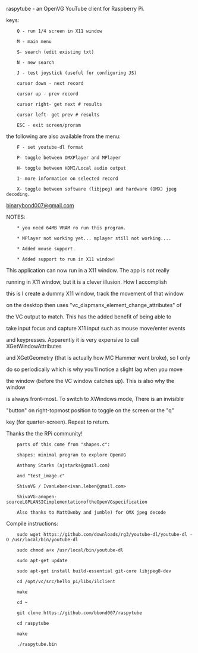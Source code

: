 raspytube - an OpenVG YouTube client for Raspberry Pi.

keys:
		
		Q - run 1/4 screen in X11 window

		M - main menu
 
		S- search (edit existing txt)
 
		N - new search
 
		J - test joystick (useful for configuring JS)
 
		cursor down - next record
 
		cursor up - prev record
 
		cursor right- get next # results
 
		cursor left- get prev # results
 
		ESC - exit screen/proram
 
the following are also available from the menu:

		F - set youtube-dl format
 
		P- toggle between OMXPlayer and MPlayer 
 
		H- toggle between HDMI/Local audio output
 
		I- more information on selected record
 
		X- toggle between software (libjpeg) and hardware (OMX) jpeg decoding.
 
binarybond007@gmail.com

NOTES:
		
		* you need 64MB VRAM ro run this program.

		* MPlayer not working yet... mplayer still not working....

		* Added mouse support.

		* Added support to run in X11 window! 

This application can now run in a X11 window. The app is not really 

running in X11 window, but it is a clever illusion. How I accomplish 

this is I create a dummy X11 window, track the movement of that window 

on the desktop then uses "vc_dispmanx_element_change_attributes" of 

the VC output to match. This has the added benefit of being able to 

take input focus and capture X11 input such as mouse move/enter events 

and keypresses. Apparently it is very expensive to call XGetWindowAttributes 

and XGetGeometry (that is actually how MC Hammer went broke), so I only 

do so periodically which is why you'll notice a slight lag when you move 

the window (before the VC window catches up). This is also why the window 

is always front-most. To switch to XWindows mode, There is an invisible 

"button" on right-topmost position to toggle on the screen or the "q" 

key (for quarter-screen). Repeat to return.    


Thanks the the RPi community!


		parts of this come from "shapes.c":

		shapes: minimal program to explore OpenVG

		Anthony Starks (ajstarks@gmail.com)

		and "test_image.c"
		
		ShivaVG / IvanLeben<ivan.leben@gmail.com>
		
		ShivaVG-anopen-sourceLGPLANSICimplementationoftheOpenVGspecification

		Also thanks to MattOwnby and jumble) for OMX jpeg decode 


Compile instructions:

		sudo wget https://github.com/downloads/rg3/youtube-dl/youtube-dl -O /usr/local/bin/youtube-dl

		sudo chmod a+x /usr/local/bin/youtube-dl

		sudo apt-get update

		sudo apt-get install build-essential git-core libjpeg8-dev

		cd /opt/vc/src/hello_pi/libs/ilclient

		make

		cd ~

		git clone https://github.com/bbond007/raspytube

		cd raspytube

		make

		./raspytube.bin

 
